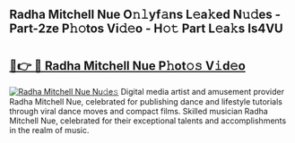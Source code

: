## Radha Mitchell Nue O𝚗𝚕yf𝚊ns L𝚎a𝚔ed N𝚞𝚍es - Part-2ze P𝚑𝚘tos Vi𝚍𝚎o - H𝚘𝚝 Part L𝚎a𝚔s Is4VU

# <h2><a href="http://kfa04ge.oniu.top/?m=Radha+Mitchell+Nue">🔗👉 🔴 Radha Mitchell Nue P𝚑ot𝚘𝚜 V𝚒d𝚎o</a></h2>

[![Radha Mitchell Nue Nu𝚍e𝚜](https://i.imgur.com/0qMVB7G.gif)](http://kfa04ge.oniu.top/?m=Radha+Mitchell+Nue)
Digital media artist and amusement provider Radha Mitchell Nue, celebrated for publishing dance and lifestyle tutorials through viral dance moves and compact films. Skilled musician Radha Mitchell Nue, celebrated for their exceptional talents and accomplishments in the realm of music.  
